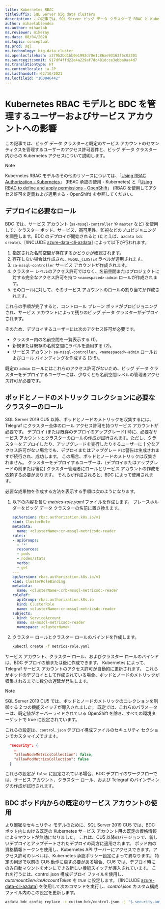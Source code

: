 ```yaml
---
title: Kubernetes RBAC
titleSuffix: SQL Server big data clusters
description: この記事では、SQL Server ビッグ データ クラスターで RBAC と Kubernetes がどのように使用されるかについて説明します。
author: mihaelablendea
ms.author: mihaelab
ms.reviewer: mikeray
ms.date: 08/04/2020
ms.topic: conceptual
ms.prod: sql
ms.technology: big-data-cluster
ms.openlocfilehash: a379b2bd1bb0e1992d70e1c86ae93163f6c02201
ms.sourcegitcommit: 917df4ffd22e4a229af7dc481dcce3ebba0aa4d7
ms.translationtype: HT
ms.contentlocale: ja-JP
ms.lasthandoff: 02/10/2021
ms.locfileid: "100046442"
---
```

# <a name="kubernetes-rbac-model--impact-on-users-and-service-accounts-managing-bdc"></a>Kubernetes RBAC モデルと BDC を管理するユーザーおよびサービス アカウントへの影響

この記事では、ビッグ データ クラスターと既定のサービス アカウントのセマンティクスを管理するユーザーのアクセス許可要件と、ビッグ データ クラスター内からの Kubernetes アクセスについて説明します。

> [!NOTE]
> Kubernetes RBAC モデルのその他のリソースについては、「[Using RBAC Authorization - Kubernetes](https://kubernetes.io/docs/reference/access-authn-authz/rbac/)」 (RBAC 承認の使用 - Kubernetes) と「[Using RBAC to define and apply permissions - OpenShift](https://docs.openshift.com/container-platform/4.4/authentication/using-rbac.html)」 (RBAC を使用してアクセス許可を定義および適用する - OpenShift) を参照してください。

## <a name="role-required-for-deployment"></a>デプロイに必要なロール

BDC では、サービス アカウント (`sa-mssql-controller` や `master` など) を使用して、クラスター ポッド、サービス、高可用性、監視などのプロビジョニングを調整します。BDC のデプロイが開始されると (たとえば、`azdata bdc create`)、[!INCLUDE [azure-data-cli-azdata](../includes/azure-data-cli-azdata.md)] によって以下が行われます。

1. 指定された名前空間が存在するかどうかが確認されます。
2. 存在しない場合は作成され、`MSSQL_CLUSTER` ラベルが適用されます。
3. `sa-mssql-controller` サービス アカウントが作成されます。
4. クラスター レベルのアクセス許可ではなく、名前空間またはプロジェクトに対する完全なアクセス許可を持つ `<namespaced>-admin` ロールが作成されます。
5. そのロールに対して、そのサービス アカウントのロールの割り当てが作成されます。

これらの手順が完了すると、コントロール プレーン ポッドがプロビジョニングされ、サービス アカウントによって残りのビッグ データ クラスターがデプロイされます。  

そのため、デプロイするユーザーには次のアクセス許可が必要です。

- クラスター内の名前空間を一覧表示する (1)。
- 新規または既存の名前空間にラベルを適用する (2)。
- サービス アカウント `sa-mssql-controller`、`<namespaced>-admin` ロールおよびロール バインディングを作成する (3-5)。

既定の `admin` ロールにはこれらのアクセス許可がないため、ビッグ データ クラスターをデプロイするユーザーには、少なくとも名前空間レベルの管理者アクセス許可が必要です。

## <a name="cluster-role-required-for-pods-and-nodes-metrics-collection"></a>ポッドとノードのメトリック コレクションに必要なクラスターのロール

SQL Server 2019 CU5 以降、ポッドとノードのメトリックを収集するには、Telegraf にクラスター全体のロール アクセス許可を持つサービス アカウントが必要です。 デプロイ (または既存のデプロイのアップグレード) 時に、必要なサービス アカウントとクラスターのロールの作成が試行されます。ただし、クラスターをデプロイしたり、アップグレードを実行したりするユーザーに十分なアクセス許可がない場合でも、デプロイまたはアップグレードは警告は生成されますが続行され、成功します。 この場合、ポッドとノードのメトリックは収集されません。 クラスターをデプロイするユーザーは、(デプロイまたはアップグレードの前または後に) クラスター管理者にロールとサービス アカウントの作成を依頼する必要があります。 それらが作成されると、BDC によって使用されます。 

必要な成果物を作成する方法を表示する手順は次のようになります。

1. 以下の内容を含む *metrics-role.yaml* ファイルを作成します。 *<clusterName>* プレースホルダーをビッグ データ クラスターの名前に置き換えます。

   ```yaml
   apiVersion: rbac.authorization.k8s.io/v1
   kind: ClusterRole
   metadata:
     name: <clusterName>:cr-mssql-metricsdc-reader
   rules:
   - apiGroups:
     - '*'
     resources:
     - pods
     - nodes/stats
     verbs:
     - get
   ---
   apiVersion: rbac.authorization.k8s.io/v1
   kind: ClusterRoleBinding
   metadata:
     name: <clusterName>:crb-mssql-metricsdc-reader
   roleRef:
     apiGroup: rbac.authorization.k8s.io
     kind: ClusterRole
     name: <clusterName>:cr-mssql-metricsdc-reader
   subjects:
   - kind: ServiceAccount
     name: sa-mssql-metricsdc-reader
     namespace: <clusterName>
   ```

2. クラスター ロールとクラスター ロールのバインドを作成します。

   ```bash
   kubectl create -f metrics-role.yaml
   ```

サービス アカウント、クラスター ロール、およびクラスター ロールのバインドは、BDC デプロイの前または後に作成できます。 Kubernetes によって、Telegraf サービス アカウントのアクセス許可が自動的に更新されます。 これらがポッドのデプロイとして作成されている場合、ポッドとノードのメトリックが収集されるまでに数分の遅延が発生します。

> [!NOTE]
> SQL Server 2019 CU5 では、ポッドとノードのメトリックのコレクションを制御する 2 つの機能スイッチが導入されました。 既定では、これらのパラメーターは、既定値がオーバーライドされている OpenShift を除き、すべての環境ターゲットで true に設定されています。 

これらの設定は、`control.json` デプロイ構成ファイルのセキュリティ セクションでカスタマイズできます。

```json
  "security": {
    …
    "allowNodeMetricsCollection": false,
    "allowPodMetricsCollection": false
  }
```

これらの設定が `false` に設定されている場合、BDC デプロイのワークフローでは、サービス アカウント、クラスター ロール、および Telegraf のバインディングの作成が試行されます。

## <a name="default-service-account-usage-from-within-a-bdc-pod"></a>BDC ポッド内からの既定のサービス アカウントの使用

より厳密なセキュリティ モデルのために、SQL Server 2019 CU5 では、BDC ポッド内における既定の Kubernetes サービス アカウント用の既定の資格情報によるマウントが無効になりました。 これは、CU5 以降のバージョンで、新しいデプロイとアップデートされたデプロイの両方に適用されます。
ポッド内の資格情報トークンを使用し、Kubernetes API サーバーにアクセスできます。アクセス許可のレベルは、Kubernetes 承認ポリシー設定によって異なります。 特定の用途で以前の CU5 動作に戻す必要がある場合、CU6 では、デプロイ時にのみ自動マウントをオンにできる新しい機能スイッチが導入されています。 これを行うには、control.json 構成デプロイ ファイルを使用し、*automountServiceAccountToken* を *true* に設定します。 [!INCLUDE [azure-data-cli-azdata](../includes/azure-data-cli-azdata.md)] を使用して次のコマンドを実行し、*control.json* カスタム構成ファイル内のこの設定を更新します。 

``` bash
azdata bdc config replace -c custom-bdc/control.json -j "$.security.automountServiceAccountToken=true"
```
